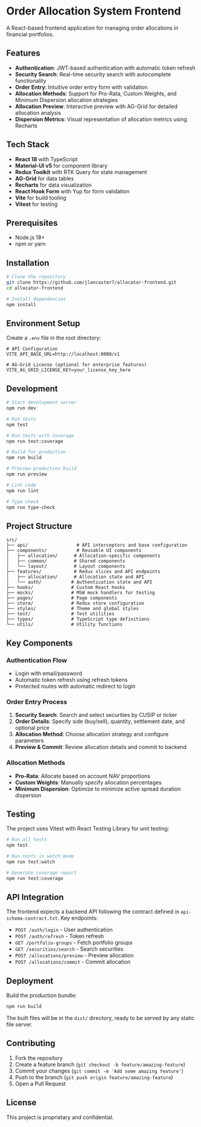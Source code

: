 # Order Allocation System Frontend

A React-based frontend application for managing order allocations in financial portfolios.

## Features

- **Authentication**: JWT-based authentication with automatic token refresh
- **Security Search**: Real-time security search with autocomplete functionality
- **Order Entry**: Intuitive order entry form with validation
- **Allocation Methods**: Support for Pro-Rata, Custom Weights, and Minimum Dispersion allocation strategies
- **Allocation Preview**: Interactive preview with AG-Grid for detailed allocation analysis
- **Dispersion Metrics**: Visual representation of allocation metrics using Recharts

## Tech Stack

- **React 18** with TypeScript
- **Material-UI v5** for component library
- **Redux Toolkit** with RTK Query for state management
- **AG-Grid** for data tables
- **Recharts** for data visualization
- **React Hook Form** with Yup for form validation
- **Vite** for build tooling
- **Vitest** for testing

## Prerequisites

- Node.js 18+ 
- npm or yarn

## Installation

```bash
# Clone the repository
git clone https://github.com/jlancaster7/allocator-frontend.git
cd allocator-frontend

# Install dependencies
npm install
```

## Environment Setup

Create a `.env` file in the root directory:

```env
# API Configuration
VITE_API_BASE_URL=http://localhost:8000/v1

# AG-Grid License (optional for enterprise features)
VITE_AG_GRID_LICENSE_KEY=your_license_key_here
```

## Development

```bash
# Start development server
npm run dev

# Run tests
npm test

# Run tests with coverage
npm run test:coverage

# Build for production
npm run build

# Preview production build
npm run preview

# Lint code
npm run lint

# Type check
npm run type-check
```

## Project Structure

```
src/
├── api/                  # API interceptors and base configuration
├── components/           # Reusable UI components
│   ├── allocation/      # Allocation-specific components
│   ├── common/          # Shared components
│   └── layout/          # Layout components
├── features/            # Redux slices and API endpoints
│   ├── allocation/      # Allocation state and API
│   └── auth/           # Authentication state and API
├── hooks/              # Custom React hooks
├── mocks/              # MSW mock handlers for testing
├── pages/              # Page components
├── store/              # Redux store configuration
├── styles/             # Theme and global styles
├── test/               # Test utilities
├── types/              # TypeScript type definitions
└── utils/              # Utility functions
```

## Key Components

### Authentication Flow
- Login with email/password
- Automatic token refresh using refresh tokens
- Protected routes with automatic redirect to login

### Order Entry Process
1. **Security Search**: Search and select securities by CUSIP or ticker
2. **Order Details**: Specify side (buy/sell), quantity, settlement date, and optional price
3. **Allocation Method**: Choose allocation strategy and configure parameters
4. **Preview & Commit**: Review allocation details and commit to backend

### Allocation Methods
- **Pro-Rata**: Allocate based on account NAV proportions
- **Custom Weights**: Manually specify allocation percentages
- **Minimum Dispersion**: Optimize to minimize active spread duration dispersion

## Testing

The project uses Vitest with React Testing Library for unit testing:

```bash
# Run all tests
npm test

# Run tests in watch mode
npm run test:watch

# Generate coverage report
npm run test:coverage
```

## API Integration

The frontend expects a backend API following the contract defined in `api-schema-contract.txt`. Key endpoints:

- `POST /auth/login` - User authentication
- `POST /auth/refresh` - Token refresh
- `GET /portfolio-groups` - Fetch portfolio groups
- `GET /securities/search` - Search securities
- `POST /allocations/preview` - Preview allocation
- `POST /allocations/commit` - Commit allocation

## Deployment

Build the production bundle:

```bash
npm run build
```

The built files will be in the `dist/` directory, ready to be served by any static file server.

## Contributing

1. Fork the repository
2. Create a feature branch (`git checkout -b feature/amazing-feature`)
3. Commit your changes (`git commit -m 'Add some amazing feature'`)
4. Push to the branch (`git push origin feature/amazing-feature`)
5. Open a Pull Request

## License

This project is proprietary and confidential.